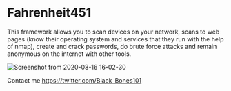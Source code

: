 # Fahrenheit451

This framework allows you to scan devices on your network, scans to web pages (know their operating system and services that they run with the help of nmap),
create and crack passwords, do brute force attacks and remain anonymous on the internet with other tools.


![Screenshot from 2020-08-16 16-02-30](https://user-images.githubusercontent.com/69769205/90345956-ed476d80-dfd9-11ea-8d47-c877b7073cbe.png)





Contact me
https://twitter.com/Black_Bones101

